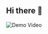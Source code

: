 ## Hi there 👋
![Demo Video](https://github.com/TheNeuroneLab/.github/assets/12345678/abcdef12-3456-7890-abcd-1234567890ab)




